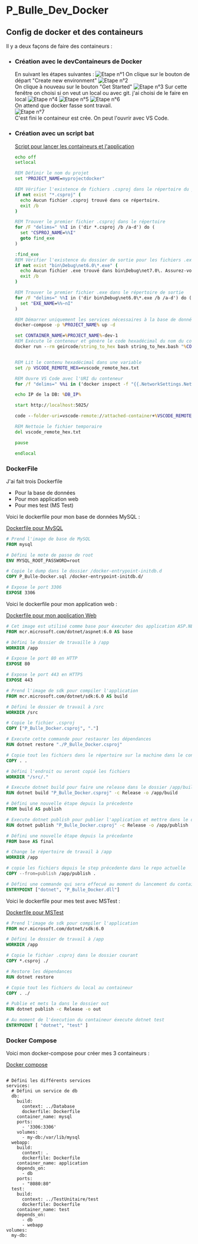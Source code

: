 # P_Bulle_Dev_Docker

## Config de docker et des containeurs

Il y a deux façons de faire des containeurs :

* ### Création avec le devContaineurs de Docker
  En suivant les étapes suivantes :
  ![Etape n°1](https://github.com/quemet/P_BULLE_Docker/blob/main/Image/Documentation/Screen_01.png)
  On clique sur le bouton de départ "Create new environment"
  ![Etape n°2](https://github.com/quemet/P_BULLE_Docker/blob/main/Image/Documentation/Screen_02.png)  
  On clique à nouveau sur le bouton "Get Started"
  ![Etape n°3](https://github.com/quemet/P_BULLE_Docker/blob/main/Image/Documentation/Screen_03.png)
  Sur cette fenêtre on choisi si on veut un local ou avec git. j'ai choisi de le faire en local
  ![Etape n°4](https://github.com/quemet/P_BULLE_Docker/blob/main/Image/Documentation/Screen_04.png)
  ![Etape n°5](https://github.com/quemet/P_BULLE_Docker/blob/main/Image/Documentation/Screen_05.png)
  ![Etape n°6](https://github.com/quemet/P_BULLE_Docker/blob/main/Image/Documentation/Screen_06.png)  
  On attend que docker fasse sont travail.  
  ![Etape n°7](https://github.com/quemet/P_BULLE_Docker/blob/main/Image/Documentation/Screen_07.png)  
  C'est fini le containeur est crée. On peut l'ouvrir avec VS Code.
* ### Création avec un script bat

  [Script pour lancer les containeurs et l'application](setup.bat)

  ```bat
  echo off
  setlocal

  REM Définir le nom du projet
  set "PROJECT_NAME=myprojectdocker"

  REM Vérifier l'existence de fichiers .csproj dans le répertoire du projet
  if not exist "*.csproj" (
    echo Aucun fichier .csproj trouvé dans ce répertoire.
    exit /b
  )

  REM Trouver le premier fichier .csproj dans le répertoire
  for /F "delims=" %%I in ('dir *.csproj /b /a-d') do (
    set "CSPROJ_NAME=%%I"
    goto find_exe
  )

  :find_exe
  REM Vérifier l'existence du dossier de sortie pour les fichiers .exe
  if not exist "bin\Debug\net6.0\*.exe" (
    echo Aucun fichier .exe trouvé dans bin\Debug\net7.0\. Assurez-vous de compiler le projet.
    exit /b
  )

  REM Trouver le premier fichier .exe dans le répertoire de sortie
  for /F "delims=" %%I in ('dir bin\Debug\net6.0\*.exe /b /a-d') do (
    set "EXE_NAME=%%~nI"
  )

  REM Démarrer uniquement les services nécessaires à la base de données et aux tests
  docker-compose -p %PROJECT_NAME% up -d

  set CONTAINER_NAME=%PROJECT_NAME%-dev-1
  REM Exécute le conteneur et génère le code hexadécimal du nom du conteneur
  docker run --rm geircode/string_to_hex bash string_to_hex.bash "%CONTAINER_NAME%" > vscode_remote_hex.txt


  REM Lit le contenu hexadécimal dans une variable
  set /p VSCODE_REMOTE_HEX=<vscode_remote_hex.txt

  REM Ouvre VS Code avec l'URI du conteneur
  for /f "delims=" %%i in ('docker inspect -f "{{.NetworkSettings.Networks.myprojectdocker_default.IPAddress}}" myprojectdocker-db-1') do set DB_IP=%%i

  echo IP de la DB: %DB_IP%

  start http://localhost:5025/
  
  code --folder-uri=vscode-remote://attached-container+%VSCODE_REMOTE_HEX%/app
  
  REM Nettoie le fichier temporaire
  del vscode_remote_hex.txt

  pause

  endlocal
  ```

### DockerFile

J'ai fait trois Dockerfile

- Pour la base de données
- Pour mon application web
- Pour mes test (MS Test)

Voici le dockerfile pour mon base de données MySQL :

[Dockerfile pour MySQL](../Database/Dockerfile)

```dockerfile
# Prend l'image de base de MySQL
FROM mysql

# Défini le mote de passe de root
ENV MYSQL_ROOT_PASSWORD=root

# Copie le dump dans le dossier /docker-entrypoint-initdb.d
COPY P_Bulle-Docker.sql /docker-entrypoint-initdb.d/

# Expose le port 3306
EXPOSE 3306
```

Voici le dockerfile pour mon application web :

[Dockerfile pour mon application Web](Dockerfile)

```dockerfile
# Cet image est utilisé comme base pour éxecuter des application ASP.NET CORE
FROM mcr.microsoft.com/dotnet/aspnet:6.0 AS base

# Défini le dossier de travaille à /app
WORKDIR /app

# Expose le port 80 en HTTP
EXPOSE 80

# Expose le port 443 en HTTPS
EXPOSE 443

# Prend l'image de sdk pour compiler l'application
FROM mcr.microsoft.com/dotnet/sdk:6.0 AS build

# Défini le dossier de travail à /src
WORKDIR /src

# Copie le fichier .csproj
COPY ["P_Bulle_Docker.csproj", "."]

# Execute cette commande pour restaurer les dépendances
RUN dotnet restore "./P_Bulle_Docker.csproj"

# Copie tout les fichiers dans le répertoire sur la machine dans le containeur
COPY . .

# Défini l'endroit ou seront copié les fichiers
WORKDIR "/src/."

# Execute dotnet build pour faire une release dans le dossier /app/build
RUN dotnet build "P_Bulle_Docker.csproj" -c Release -o /app/build

# Défini une nouvelle étape depuis la précedente
FROM build AS publish

# Execute dotnet publish pour publier l'application et mettre dans le dossier
RUN dotnet publish "P_Bulle_Docker.csproj" -c Release -o /app/publish

# Défini une nouvelle étape depuis la précedante
FROM base AS final

# Change le répertoire de travail à /app
WORKDIR /app

# copie les fichiers depuis le step précedente dans le repo actuelle
COPY --from=publish /app/publish .

# Défini une commande qui sera effecué au moment du lancement du containeur
ENTRYPOINT ["dotnet", "P_Bulle_Docker.dll"]
```

Voici le dockerfile pour mes test avec MSTest :

[Dockerfile pour MSTest](../test/Dockerfile)

```dockerfile
# Prend l'image de sdk pour compiler l'application
FROM mcr.microsoft.com/dotnet/sdk:6.0

# Défini le dossier de travail à /app
WORKDIR /app

# Copie le fichier .csproj dans le dossier courant
COPY *.csproj ./

# Restore les dépendances
RUN dotnet restore

# Copie tout les fichiers du local au containeur
COPY . ./

# Publie et mets la dans le dossier out
RUN dotnet publish -c Release -o out

# Au moment de l'éxecution du containeur éxecute dotnet test
ENTRYPOINT [ "dotnet", "test" ]
```

### Docker Compose

Voici mon docker-compose pour créer mes 3 containeurs :

[Docker compose](docker-compose.yml)

```YML

# Défini les différents services
services:
  # Défini un service de db
  db:
    build:
      context: ../Database
      dockerfile: Dockerfile
    container_name: mysql
    ports:
      - '3306:3306'
    volumes:
      - my-db:/var/lib/mysql
  webapp:
    build:
      context: .
      dockerfile: Dockerfile
    container_name: application
    depends_on:
      - db
    ports:
      - "8080:80"
  test:
    build:
      context: ../TestUnitaire/test
      dockerfile: Dockerfile
    container_name: test
    depends_on:
      - db
      - webapp
volumes:
  my-db:

```
